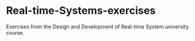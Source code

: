 # Real-time-Systems-exercises
Exercises from the Design and Development of Real-time System university course.
